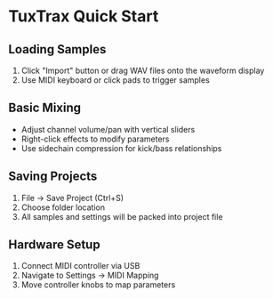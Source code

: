 # TuxTrax Quick Start

## Loading Samples
1. Click "Import" button or drag WAV files onto the waveform display
2. Use MIDI keyboard or click pads to trigger samples

## Basic Mixing
- Adjust channel volume/pan with vertical sliders
- Right-click effects to modify parameters
- Use sidechain compression for kick/bass relationships

## Saving Projects
1. File → Save Project (Ctrl+S)
2. Choose folder location
3. All samples and settings will be packed into project file

## Hardware Setup
1. Connect MIDI controller via USB
2. Navigate to Settings → MIDI Mapping
3. Move controller knobs to map parameters